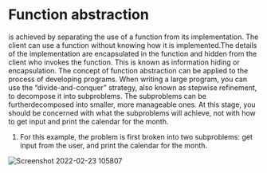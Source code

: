 # Function abstraction 
is achieved by separating the use of a function from its implementation. The client can use a function without knowing how it is implemented.The details of the implementation are encapsulated in the function and hidden from the client who invokes the function. This is known as information hiding or encapsulation. The concept of function abstraction can be applied to the process of developing programs.
When writing a large program, you can use the “divide-and-conquer” strategy, also known as stepwise refinement, to decompose it into subproblems. The subproblems can be furtherdecomposed into smaller, more manageable ones. At this stage, you should be concerned with what the subproblems will achieve, not with how to get input and print the calendar for the month.

1. For this example, the problem is first broken into two subproblems: get input from the user, and print the calendar for the month.


![Screenshot 2022-02-23 105807](https://user-images.githubusercontent.com/77514315/160249372-20df9614-ab0d-4aa8-b29a-ab05af8a3cc6.png)
